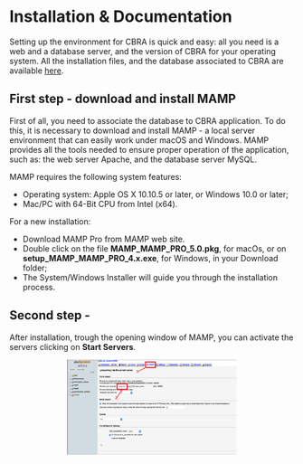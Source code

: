 # Installation & Documentation
Setting up the environment for CBRA is quick and easy: all you need is a web and a database server, and the version of CBRA for your operating system.
All the installation files, and the database associated to CBRA are available [here](https://github.com/BioMecLabUnicz/CBRA/).

## First step - download and install MAMP
First of all, you need to associate the database to CBRA application. To do this, it is necessary to download and install MAMP - a local server environment that can easily work under macOS and Windows. MAMP provides all the tools needed to ensure proper operation of the application, such as: the web server Apache, and the database server MySQL. 

MAMP requires the following system features:
* Operating system: Apple OS X 10.10.5 or later, or Windows 10.0 or later;
* Mac/PC with 64-Bit CPU from Intel (x64).

For a new installation:
* Download MAMP Pro from MAMP web site.
* Double click on the file **MAMP_MAMP_PRO_5.0.pkg**, for macOs, or on **setup_MAMP_MAMP_PRO_4.x.exe**, for Windows, in your Download folder;
* The System/Windows Installer will guide you through the installation process. 

## Second step - 
After installation, trough the opening window of MAMP, you can activate the servers clicking on **Start Servers**.
<p align="center">
  <img  src="/_images/Import.png" width = 300>
</p>
